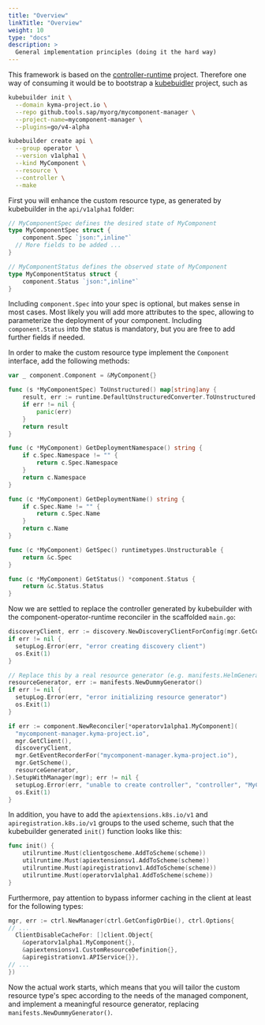 ```yaml
---
title: "Overview"
linkTitle: "Overview"
weight: 10
type: "docs"
description: >
  General implementation principles (doing it the hard way)
---
```


This framework is based on the [controller-runtime](https://github.com/kubernetes-sigs/controller-runtime/) project.
Therefore one way of consuming it would be to bootstrap a [kubebuidler](https://github.com/kubernetes-sigs/kubebuilder)
project, such as

```bash
kubebuilder init \
  --domain kyma-project.io \
  --repo github.tools.sap/myorg/mycomponent-manager \
  --project-name=mycomponent-manager \
  --plugins=go/v4-alpha

kubebuilder create api \
  --group operator \
  --version v1alpha1 \
  --kind MyComponent \
  --resource \
  --controller \
  --make
```

First you will enhance the custom resource type, as generated by kubebuilder in the `api/v1alpha1` folder:

```go
// MyComponentSpec defines the desired state of MyComponent
type MyComponentSpec struct {
	component.Spec `json:",inline"`
  // More fields to be added ...
}

// MyComponentStatus defines the observed state of MyComponent
type MyComponentStatus struct {
	component.Status `json:",inline"`
}
```

Including `component.Spec` into your spec is optional, but makes sense in most cases.
Most likely you will add more attributes to the spec, allowing to parameterize the deployment of your component.
Including `component.Status` into the status is mandatory, but you are free to add further fields if needed.

In order to make the custom resource type implement the `Component` interface,  add the following methods:

```go
var _ component.Component = &MyComponent{}

func (s *MyComponentSpec) ToUnstructured() map[string]any {
	result, err := runtime.DefaultUnstructuredConverter.ToUnstructured(s)
	if err != nil {
		panic(err)
	}
	return result
}

func (c *MyComponent) GetDeploymentNamespace() string {
	if c.Spec.Namespace != "" {
		return c.Spec.Namespace
	}
	return c.Namespace
}

func (c *MyComponent) GetDeploymentName() string {
	if c.Spec.Name != "" {
		return c.Spec.Name
	}
	return c.Name
}

func (c *MyComponent) GetSpec() runtimetypes.Unstructurable {
	return &c.Spec
}

func (c *MyComponent) GetStatus() *component.Status {
	return &c.Status.Status
}
```

Now we are settled to replace the controller generated by kubebuilder with the component-operator-runtime reconciler in the scaffolded `main.go`:
 
```go
discoveryClient, err := discovery.NewDiscoveryClientForConfig(mgr.GetConfig())
if err != nil {
  setupLog.Error(err, "error creating discovery client")
  os.Exit(1)
}

// Replace this by a real resource generator (e.g. manifests.HelmGenerator, or your own one).
resourceGenerator, err := manifests.NewDummyGenerator()
if err != nil {
  setupLog.Error(err, "error initializing resource generator")
  os.Exit(1)
}

if err := component.NewReconciler[*operatorv1alpha1.MyComponent](
  "mycomponent-manager.kyma-project.io",
  mgr.GetClient(),
  discoveryClient,
  mgr.GetEventRecorderFor("mycomponent-manager.kyma-project.io"),
  mgr.GetScheme(),
  resourceGenerator,
).SetupWithManager(mgr); err != nil {
  setupLog.Error(err, "unable to create controller", "controller", "MyComponent")
  os.Exit(1)
}
```

In addition, you have to add the `apiextensions.k8s.io/v1` and `apiregistration.k8s.io/v1` groups to the used scheme, such
that the kubebuilder generated `init()` function looks like this:

```go
func init() {
	utilruntime.Must(clientgoscheme.AddToScheme(scheme))
	utilruntime.Must(apiextensionsv1.AddToScheme(scheme))
	utilruntime.Must(apiregistrationv1.AddToScheme(scheme))
	utilruntime.Must(operatorv1alpha1.AddToScheme(scheme))
}
```

Furthermore, pay attention to bypass informer caching in the client at least for the following types:

```go
mgr, err := ctrl.NewManager(ctrl.GetConfigOrDie(), ctrl.Options{
// ...
  ClientDisableCacheFor: []client.Object{
    &operatorv1alpha1.MyComponent{},
    &apiextensionsv1.CustomResourceDefinition{},
    &apiregistrationv1.APIService{}},
// ...
})
```

Now the actual work starts, which means that you will tailor the custom resource type's spec according to
the needs of the managed component, and implement a meaningful resource generator, replacing `manifests.NewDummyGenerator()`.
